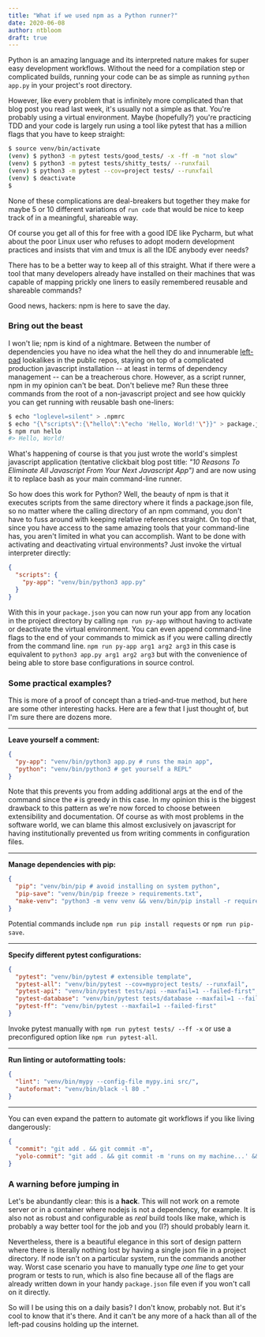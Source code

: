 ```yaml
---
title: "What if we used npm as a Python runner?"
date: 2020-06-08
author: ntbloom
draft: true
---
```


Python is an amazing language and its interpreted nature makes for super easy
development workflows. Without the need for a compilation step or complicated builds,
running your code can be as simple as running `python app.py` in your project's root
directory.

However, like every problem that is infinitely more complicated than that blog post you
read last week, it's usually not a simple as that. You're probably using a virtual
environment. Maybe (hopefully?) you're practicing TDD and your code is largely run
using a tool like pytest that has a million flags that you have to keep straight:

```bash
$ source venv/bin/activate
(venv) $ python3 -m pytest tests/good_tests/ -x -ff -m "not slow"
(venv) $ python3 -m pytest tests/shitty_tests/ --runxfail
(venv) $ python3 -m pytest --cov=project tests/ --runxfail
(venv) $ deactivate
$
```

None of these complications are deal-breakers but together they make for maybe 5 or 10
different variations of `run code` that would be nice to keep track of in a meaningful,
shareable way.

Of course you get all of this for free with a good IDE like Pycharm, but what about the
poor Linux user who refuses to adopt modern development practices and insists that vim
and tmux is all the IDE anybody ever needs?

There has to be a better way to keep all of this straight. What if there were a tool
that many developers already have installed on their machines that was capable of
mapping prickly one liners to easily remembered reusable and shareable commands?

Good news, hackers: npm is here to save the day.

### Bring out the beast

I won't lie; npm is kind of a nightmare. Between the number of dependencies you have no
idea what the hell they do and innumerable
[left-pad](https://www.davidhaney.io/npm-left-pad-have-we-forgotten-how-to-program/ "NPM & left-pad: Have We Forgotten How To Program?")
lookalikes in the public repos, staying on top of a complicated production javascript
installation -- at least in terms of dependency management -- can be a treacherous
chore. However, as a script runner, npm in my opinion can't be beat. Don't believe me?
Run these three commands from the root of a non-javascript project and see how quickly
you can get running with reusable bash one-liners:

```bash
$ echo "loglevel=silent" > .npmrc
$ echo "{\"scripts\":{\"hello\":\"echo 'Hello, World!'\"}}" > package.json
$ npm run hello
#> Hello, World!
```

What's happening of course is that you just wrote the world's simplest javascript
application (tentative clickbait blog post title: _"10 Reasons To Eliminate All
Javascript From Your Next Javascript App")_ and are now using it to replace bash as
your main command-line runner.

So how does this work for Python? Well, the beauty of npm is that it executes scripts
from the same directory where it finds a package.json file, so no matter where the
calling directory of an npm command, you don't have to fuss around with keeping
relative references straight. On top of that, since you have access to the same amazing
tools that your command-line has, you aren't limited in what you can accomplish. Want
to be done with activating and deactivating virtual environments? Just invoke the
virtual interpreter directly:

```json
{
  "scripts": {
    "py-app": "venv/bin/python3 app.py"
  }
}
```

With this in your `package.json` you can now run your app from any location in the
project directory by calling `npm run py-app` without having to activate or deactivate
the virtual environment. You can even append command-line flags to the end of your
commands to mimick as if you were calling directly from the command line.
`npm run py-app arg1 arg2 arg3` in this case is equivalent to
`python3 app.py arg1 arg2 arg3` but with the convenience of being able to store base
configurations in source control.

### Some practical examples?

This is more of a proof of concept than a tried-and-true method, but here are some
other interesting hacks. Here are a few that I just thought of, but I'm sure there are
dozens more.

---

**Leave yourself a comment:**

```json
{
  "py-app": "venv/bin/python3 app.py # runs the main app",
  "python": "venv/bin/python3 # get yourself a REPL"
}
```

Note that this prevents you from adding additional args at the end of the command since
the `#` is greedy in this case. In my opinion this is the biggest drawback to this
pattern as we're now forced to choose between extensibility and documentation. Of
course as with most problems in the software world, we can blame this almost
exclusively on javascript for having institutionally prevented us from writing comments
in configuration files.

---

**Manage dependencies with pip:**

```json
{
  "pip": "venv/bin/pip # avoid installing on system python",
  "pip-save": "venv/bin/pip freeze > requirements.txt",
  "make-venv": "python3 -m venv venv && venv/bin/pip install -r requirements.txt"
}
```

Potential commands include `npm run pip install requests` or `npm run pip-save`.

---

**Specify different pytest configurations:**

```json
{
  "pytest": "venv/bin/pytest # extensible template",
  "pytest-all": "venv/bin/pytest --cov=myproject tests/ --runxfail",
  "pytest-api": "venv/bin/pytest tests/api --maxfail=1 --failed-first",
  "pytest-database": "venv/bin/pytest tests/database --maxfail=1 --failed-first",
  "pytest-ff": "venv/bin/pytest --maxfail=1 --failed-first"
}
```

Invoke pytest manually with `npm run pytest tests/ --ff -x` or use a preconfigured
option like `npm run pytest-all`.

---

**Run linting or autoformatting tools:**

```json
{
  "lint": "venv/bin/mypy --config-file mypy.ini src/",
  "autoformat": "venv/bin/black -l 80 ."
}
```

---

You can even expand the pattern to automate git workflows if you like living
dangerously:

```json
{
  "commit": "git add . && git commit -m",
  "yolo-commit": "git add . && git commit -m 'runs on my machine...' && git push --force origin master"
}
```

### A warning before jumping in

Let's be abundantly clear: this is a **hack**. This will not work on a remote server or
in a container where nodejs is not a dependency, for example. It is also not as robust
and configurable as _real_ build tools like make, which is probably a way better tool
for the job and you (I?) should probably learn it.

Nevertheless, there is a beautiful elegance in this sort of design pattern where there
is literally nothing lost by having a single json file in a project directory. If node
isn't on a particular system, run the commands another way. Worst case scenario you
have to manually type _one line_ to get your program or tests to run, which is also
fine because all of the flags are already written down in your handy `package.json`
file even if you won't call on it directly.

So will I be using this on a daily basis? I don't know, probably not. But it's cool to
know that it's there. And it can't be any more of a hack than all of the left-pad
cousins holding up the internet.
